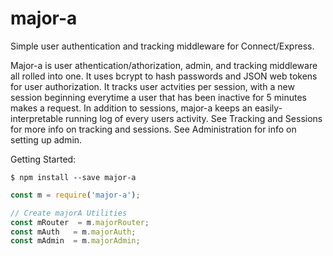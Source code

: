 # major-a

Simple user authentication and tracking middleware for Connect/Express.

Major-a is user athentication/athorization, admin, and tracking middleware all rolled into one. It uses bcrypt to hash passwords and JSON web tokens for user authorization. It tracks user actvities per session, with a new session beginning everytime a user that has been inactive for 5 minutes makes a request. In addition to sessions, major-a keeps an easily-interpretable running log of every users activity. See Tracking and Sessions for more info on tracking and sessions. See Administration for info on setting up admin.

Getting Started:
```
$ npm install --save major-a
```

```.js
const m = require('major-a');

// Create majorA Utilities
const mRouter  = m.majorRouter;
const mAuth   = m.majorAuth;
const mAdmin  = m.majorAdmin; 

